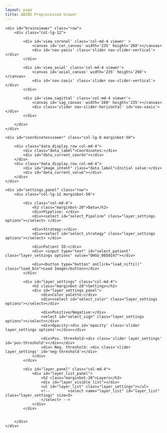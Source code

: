 ```yaml
---
layout: page
title: ABIDE Preprocessed Viewer
---
```

          
<link href="stylesheets/style.css" media="screen" rel="stylesheet" type="text/css" />
<link href="stylesheets/bootstrap.min.css" media="screen" rel="stylesheet" type="text/css" />
<script src="javascripts/panzoom.js" type="text/javascript"></script>
<script src="javascripts/jquery.min.js" type="text/javascript"></script>
<script src="javascripts/xtk.js" type="text/javascript"></script>
<script src="javascripts/jquery-ui.min.js" type="text/javascript"></script>
<script src="javascripts/bootstrap.min.js" type="text/javascript"></script>
<script src="javascripts/rainbow.js" type="text/javascript"></script>
<script src="javascripts/sylvester.js" type="text/javascript"></script>
<script src="javascripts/amplify.min.js" type="text/javascript"></script>
<script src="javascripts/viewer.js" type="text/javascript"></script>
<script src="javascripts/app.js" type="text/javascript"></script>

<div class='container'>

	<div id="brainviewer" class="row">
		<div class="col-lg-12">

			<div id='view_coronal' class='col-md-4 viewer' >
				<canvas id='cor_canvas' width='235' height='260'></canvas>
				<div id='nav-yaxis' class='slider nav-slider-vertical'></div>
			</div>

			<div id='view_axial' class='col-md-4 viewer'>
				<canvas id='axial_canvas' width='235' height='260'></canvas>
				<div id='nav-zaxis' class='slider nav-slider-vertical'></div>
			</div>

			<div id='view_sagittal' class='col-md-4 viewer'>
				<canvas id='sag_canvas' width='260' height='235'></canvas>
				<div class='slider nav-slider-horizontal' id='nav-xaxis'></div>
			</div>

		</div>
	</div>

	<div id="coordinatesviewer" class="col-lg-8 marginbot-50">

		<div class="data_display_row col-md-4">
			<div class="data_label">Coordinates:</div>
			<div id="data_current_coords"></div>
		</div>
		<div class="data_display_row col-md-4">
			<div id="image_intent" class="data_label">Initial value:</div>
			<div id="data_current_value"></div>
		</div>
	</div>

	<div id="settings_panel" class="row">
		<div class="col-lg-12 marginbot-50"> 

			<div class="col-md-4">
				<h2 class="marginbot-20">Data</h2>
				<div>Pipeline: </div>
				<div><select id="select_Pipeline" class="layer_settings options"></select> </div>

				<div>Strategy:</div>
				<div><select id="select_strategy" class="layer_settings options"></select> </div>

				<div>Patient ID:</div>
				<div> <input type="text" id="select_patient" class="layer_settings options" value="OHSU_0050147"></div>
				
				<div><button type="button" onClick="load_nifti()" class="load_btn">Load Image</button></div>
			</div>

			<div id="layer_settings" class="col-md-4">
				<h2 class="marginbot-20">Settings</h2>
				<div id="layer_settings_panel">
					<div>Color palette:</div>
					<div><select id="select_color" class="layer_settings options"></select></div>

					<div>Positive/Negative:</div>
					<select id="select_sign" class="layer_settings options"></select></div>
					<div>Opacity:<div id='opacity' class='slider layer_settings options'></div></div>

					<div>Pos. threshold:<div class='slider layer_settings' id='pos-threshold'></div></div>
					<div> Neg. threshold: <div class='slider layer_settings' id='neg-threshold'></div>
				</div>
			</div>

			<div id="layer_panel" class="col-md-4">
				<div id="layer_list_panel">
					<h2 class="marginbot-20">Layers</h2>
					<div id="layer_visible_list"></div>
					<ul id="layer_list" class="layer_settings"></ul>
					<!-- 		<select name="layer_list" id="layer_list" class="layer_settings" size=5>
					</select> -->
				</div>
			</div>


		</div>
	</div>

</div>

<script>
function load_nifti() {
	viewer.clearImages();
	pipeline = $('#select_Pipeline').val();
	strategy = $('#select_strategy').val();
	patient = $('#select_patient').val();

	images = [
		 {
		 	'url': 'https://s3.amazonaws.com/fcp-indi/data/Projects/ABIDE_Initiative/Outputs/'+ pipeline +'/' + strategy + '/func_mean/' + patient + '_func_mean.nii.gz',
		 	'name': 'mean functional',
		 	'colorPalette': 'grayscale',
		 	'intent': 'Intensity:'
		},
		{
			'url': 'https://s3.amazonaws.com/fcp-indi/data/Projects/ABIDE_Initiative/Outputs/'+ pipeline +'/' + strategy + '/alff/' + patient + '_alff.nii.gz',
			'name': 'ALFF',
			'colorPalette': 'red-yellow-blue',
			'intent': 'z-score:'
		},
		{
			'url': 'https://s3.amazonaws.com/fcp-indi/data/Projects/ABIDE_Initiative/Outputs/'+ pipeline +'/' + strategy + '/falff/' + patient + '_falff.nii.gz',
			'name': 'fALFF',
			'colorPalette': 'red-yellow-blue',
			'intent': 'z-score:'
		},
		{
			'url': 'https://s3.amazonaws.com/fcp-indi/data/Projects/ABIDE_Initiative/Outputs/'+ pipeline +'/' + strategy + '/vmhc/' + patient + '_vmhc.nii.gz',
			'name': 'VMHC',
			'colorPalette': 'red-yellow-blue',
			'intent': 'z-score:'
		},
		{
			'url': 'https://s3.amazonaws.com/fcp-indi/data/Projects/ABIDE_Initiative/Outputs/'+ pipeline +'/' + strategy + '/lfcd/' + patient + '_lfcd.nii.gz',
			'name': 'LFCD',
			'colorPalette': 'red-yellow-blue',
			'intent': 'z-score:'
		},
		{
			'url': 'https://s3.amazonaws.com/fcp-indi/data/Projects/ABIDE_Initiative/Outputs/'+ pipeline +'/' + strategy + '/reho/' + patient + '_reho.nii.gz',
			'name': 'REHO',
			'colorPalette': 'red-yellow-blue',
			'intent': 'z-score:'
		},
		{
			'url': 'https://s3.amazonaws.com/fcp-indi/data/Projects/ABIDE_Initiative/Outputs/'+ pipeline +'/' + strategy + '/degree_weighted/' + patient + '_degree_weighted.nii.gz',
			'name': 'Degree Weighted',
			'colorPalette': 'red-yellow-blue',
			'intent': 'z-score:'
		},
		{
			'url': 'https://s3.amazonaws.com/fcp-indi/data/Projects/ABIDE_Initiative/Outputs/'+ pipeline +'/' + strategy + '/degree_binarize/' + patient + '_degree_binarize.nii.gz',
			'name': 'Degree Binarized',
			'colorPalette': 'red-yellow-blue',
			'intent': 'z-score:'
		},
		{
			'url': 'https://s3.amazonaws.com/fcp-indi/data/Projects/ABIDE_Initiative/Outputs/'+ pipeline +'/' + strategy + '/eigenvector_weighted/' + patient + '_eigenvector_weighted.nii.gz',
			'name': 'Eigenvector Weighted',
			'colorPalette': 'red-yellow-blue',
			'intent': 'Intensity:'
		},
		{
			'url': 'https://s3.amazonaws.com/fcp-indi/data/Projects/ABIDE_Initiative/Outputs/'+ pipeline +'/' + strategy + '/eigenvector_binarize/' + patient + '_eigenvector_binarize.nii.gz',
			'name': 'Eigenvector Binarized',
			'colorPalette': 'red-yellow-blue',
			'intent': 'Intensity:'
		}
	];

	viewer.loadImages(images);
};
</script>
